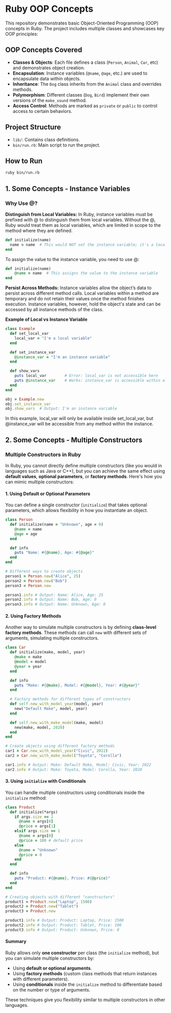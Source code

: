 # Ruby OOP Concepts

This repository demonstrates basic Object-Oriented Programming (OOP) concepts in Ruby. The project includes multiple classes and showcases key OOP principles:

## OOP Concepts Covered

- **Classes & Objects**: Each file defines a class (`Person`, `Animal`, `Car`, etc) and demonstrates object creation.
- **Encapsulation**: Instance variables (`@name`, `@age`, etc.) are used to encapsulate data within objects.
- **Inheritance**: The `Dog` class inherits from the `Animal` class and overrides methods.
- **Polymorphism**: Different classes (`Dog`, `Bird`) implement their own versions of the `make_sound` method.
- **Access Control**: Methods are marked as `private` or `public` to control access to certain behaviors.

## Project Structure
- `lib/`: Contains class definitions.
- `bin/run.rb`: Main script to run the project.

## How to Run
```bash
ruby bin/run.rb
```


## 1. Some Concepts - Instance Variables

### Why Use @?

**Distinguish from Local Variables:** In Ruby, instance variables must be prefixed with @ to distinguish them from local variables. Without the @, Ruby would treat them as local variables, which are limited in scope to the method where they are defined.

```ruby
def initialize(name)
  name = name  # This would NOT set the instance variable; it's a local variable
end
````

To assign the value to the instance variable, you need to use @:

````ruby
def initialize(name)
    @name = name  # This assigns the value to the instance variable
end
````

**Persist Across Methods:** Instance variables allow the object’s data to persist across different method calls. Local variables within a method are temporary and do not retain their values once the method finishes execution. Instance variables, however, hold the object's state and can be accessed by all instance methods of the class.

**Example of Local vs Instance Variable**
````ruby
class Example
  def set_local_var
    local_var = "I'm a local variable"
  end

  def set_instance_var
    @instance_var = "I'm an instance variable"
  end

  def show_vars
    puts local_var        # Error: local_var is not accessible here
    puts @instance_var    # Works: instance_var is accessible within all instance methods
  end
end

obj = Example.new
obj.set_instance_var
obj.show_vars  # Output: I'm an instance variable
````
In this example, local_var will only be available inside set_local_var, but @instance_var will be accessible from any method within the instance.


## 2. Some Concepts - Multiple Constructors

### Multiple Constructors in Ruby

In Ruby, you cannot directly define multiple constructors (like you would in languages such as Java or C++), but you can achieve the same effect using **default values**, **optional parameters**, or **factory methods**. Here's how you can mimic multiple constructors:

#### 1. Using Default or Optional Parameters

You can define a single constructor (`initialize`) that takes optional parameters, which allows flexibility in how you instantiate an object.

```ruby
class Person
  def initialize(name = "Unknown", age = 0)
    @name = name
    @age = age
  end

  def info
    puts "Name: #{@name}, Age: #{@age}"
  end
end

# Different ways to create objects
person1 = Person.new("Alice", 25)
person2 = Person.new("Bob")
person3 = Person.new

person1.info # Output: Name: Alice, Age: 25
person2.info # Output: Name: Bob, Age: 0
person3.info # Output: Name: Unknown, Age: 0
```

#### 2. Using Factory Methods

Another way to simulate multiple constructors is by defining **class-level factory methods**. These methods can call `new` with different sets of arguments, simulating multiple constructors.

```ruby
class Car
  def initialize(make, model, year)
    @make = make
    @model = model
    @year = year
  end

  def info
    puts "Make: #{@make}, Model: #{@model}, Year: #{@year}"
  end

  # Factory methods for different types of constructors
  def self.new_with_model_year(model, year)
    new("Default Make", model, year)
  end

  def self.new_with_make_model(make, model)
    new(make, model, 2020)
  end
end

# Create objects using different factory methods
car1 = Car.new_with_model_year("Civic", 2022)
car2 = Car.new_with_make_model("Toyota", "Corolla")

car1.info # Output: Make: Default Make, Model: Civic, Year: 2022
car2.info # Output: Make: Toyota, Model: Corolla, Year: 2020
```

#### 3. Using `initialize` with Conditionals

You can handle multiple constructors using conditionals inside the `initialize` method:

```ruby
class Product
  def initialize(*args)
    if args.size == 2
      @name = args[0]
      @price = args[1]
    elsif args.size == 1
      @name = args[0]
      @price = 100 # default price
    else
      @name = "Unknown"
      @price = 0
    end
  end

  def info
    puts "Product: #{@name}, Price: #{@price}"
  end
end

# Creating objects with different "constructors"
product1 = Product.new("Laptop", 1500)
product2 = Product.new("Tablet")
product3 = Product.new

product1.info # Output: Product: Laptop, Price: 1500
product2.info # Output: Product: Tablet, Price: 100
product3.info # Output: Product: Unknown, Price: 0
```

#### Summary

Ruby allows only **one constructor** per class (the `initialize` method), but you can simulate multiple constructors by:
  - Using **default or optional arguments**.
  - Using **factory methods** (custom class methods that return instances with different parameters).
  - Using **conditionals** inside the `initialize` method to differentiate based on the number or type of arguments.

These techniques give you flexibility similar to multiple constructors in other languages.
